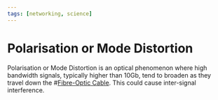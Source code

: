 ```yaml
---
tags: [networking, science]
---
```


# Polarisation or Mode Distortion

Polarisation or Mode Distortion is an optical phenomenon where high bandwidth
signals, typically higher than 10Gb, tend to broaden as they travel down the
#[Fibre-Optic Cable](202209021233.md). This could cause inter-signal interference.
